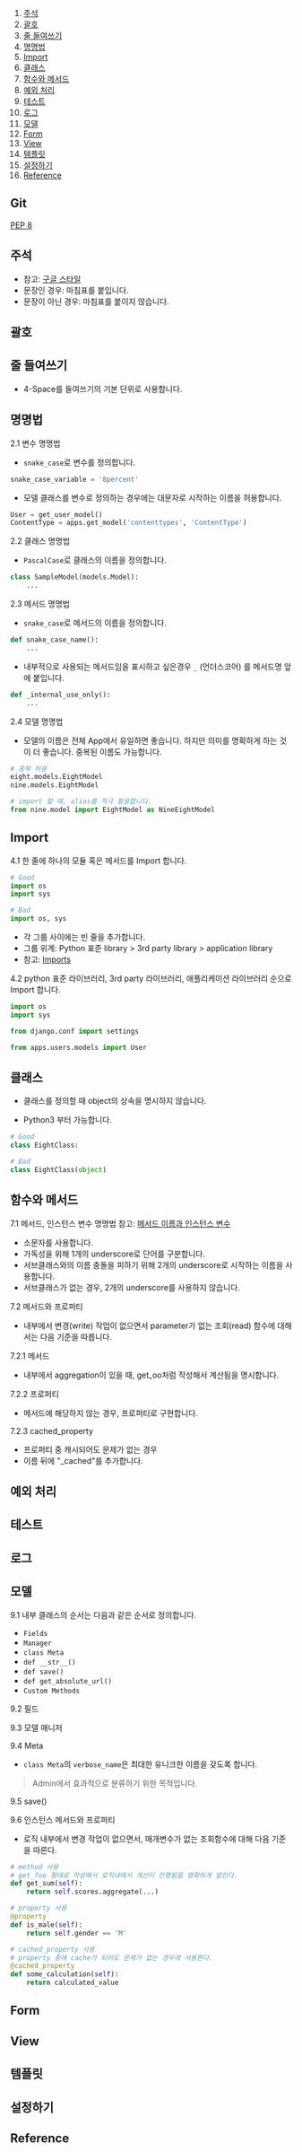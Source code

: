 

1. [주석](#주석)
1. [괄호](#괄호)
1. [줄 들여쓰기](#줄-들여쓰기)
1. [명명법](#명명법)
1. [Import](#import)
1. [클래스](#클래스)
1. [함수와 메서드](#함수와-메서드)
1. [예외 처리](#예외-처리)
1. [테스트](#테스트)
1. [로그](#로그)
1. [모델](#모델)
1. [Form](#form)
1. [View](#view)
1. [템플릿](#템플릿)
1. [설정하기](#설정하기)
1. [Reference](#reference)


## Git
[PEP 8](https://www.python.org/dev/peps/pep-0008)


## 주석
- 참고: [구글 스타일](http://sphinxcontrib-napoleon.readthedocs.io/en/latest/example_google.html)
- 문장인 경우: 마침표를 붙입니다.
- 문장이 아닌 경우: 마침표를 붙이지 않습니다.


## 괄호


## 줄 들여쓰기
- 4-Space를 들여쓰기의 기본 단위로 사용합니다.


## 명명법

2.1 변수 명명법
- `snake_case`로 변수를 정의합니다.
```python
snake_case_variable = '8percent'
```

- 모델 클래스를 변수로 정의하는 경우에는 대문자로 시작하는 이름을 허용합니다.
```python
User = get_user_model()
ContentType = apps.get_model('contenttypes', 'ContentType')
```

2.2 클래스 명명법
- `PascalCase`로 클래스의 이름을 정의합니다.
```python
class SampleModel(models.Model):
    ...
```

2.3 메서드 명명법
- `snake_case`로 메서드의 이름을 정의합니다.
```python
def snake_case_name():
    ...
```

- 내부적으로 사용되는 메서드임을 표시하고 싶은경우 `_` (언더스코어) 를 메서드명 앞에 붙입니다.
```python
def _internal_use_only():
    ...
```

2.4 모델 명명법
- 모델의 이름은 전체 App에서 유일하면 좋습니다. 하지만 의미를 명확하게 하는 것이 더 좋습니다. 중복된 이름도 가능합니다.
```python
# 중복 허용
eight.models.EightModel
nine.models.EightModel

# import 할 때, alias를 적극 활용합니다.
from nine.model import EightModel as NineEightModel
```


## Import
4.1 한 줄에 하나의 모듈 혹은 메서드를 Import 합니다.
```python
# Good
import os
import sys

# Bad
import os, sys
```
- 각 그룹 사이에는 빈 줄을 추가합니다.
- 그룹 위계: Python 표준 library > 3rd party library > application library
- 참고: [Imports](https://www.python.org/dev/peps/pep-0008/#imports)

4.2 python 표준 라이브러리, 3rd party 라이브러리, 애플리케이션 라이브러리 순으로 Import 합니다.
```python
import os
import sys

from django.conf import settings

from apps.users.models import User
```


## 클래스
- 클래스를 정의할 때 object의 상속을 명시하지 않습니다.
* Python3 부터 가능합니다.
```Python
# Good
class EightClass:

# Bad
class EightClass(object)
```


## 함수와 메서드
7.1 메서드, 인스턴스 변수 명명법
참고: [메서드 이름과 인스턴스 변수](https://www.python.org/dev/peps/pep-0008/#method-names-and-instance-variables)
- 소문자를 사용합니다.
- 가독성을 위해 1개의 underscore로 단어를 구분합니다.
- 서브클래스와의 이름 충돌을 피하기 위해 2개의 underscore로 시작하는 이름을 사용합니다.
- 서브클래스가 없는 경우, 2개의 underscore를 사용하지 않습니다.

7.2 메서드와 프로퍼티
- 내부에서 변경(write) 작업이 없으면서 parameter가 없는 조회(read) 함수에 대해서는 다음 기준을 따릅니다.

7.2.1 메서드
- 내부에서 aggregation이 있을 때, get_oo처럼 작성해서 계산됨을 명시합니다.

7.2.2 프로퍼티
- 메서드에 해당하지 않는 경우, 프로퍼티로 구현합니다.

7.2.3 cached_property
- 프로퍼티 중 캐시되어도 문제가 없는 경우
- 이름 뒤에 "\_cached"를 추가합니다.


## 예외 처리


## 테스트


## 로그


## 모델
9.1 내부 클래스의 순서는 다음과 같은 순서로 정의합니다.
  - `Fields`
  - `Manager`
  - `class Meta`
  - `def __str__()`
  - `def save()`
  - `def get_absolute_url()`
  - `Custom Methods`

9.2 필드

9.3 모델 매니저

9.4 Meta
- `class Meta`의 `verbose_name`은 최대한 유니크한 이름을 갖도록 합니다.
>  Admin에서 효과적으로 분류하기 위한 목적입니다.

9.5 save()

9.6 인스턴스 메서드와 프로퍼티
- 로직 내부에서 변경 작업이 없으면서, 매개변수가 없는 조회함수에 대해 다음 기준을 따른다.
```python
# method 사용
# get_foo 형태로 작성해서 로직내에서 계산이 진행됨을 명확하게 알린다.
def get_sum(self):
    return self.scores.aggregate(...)

# property 사용
@property
def is_male(self):
    return self.gender == 'M'

# cached_property 사용
# property 중에 cache가 되어도 문제가 없는 경우에 사용한다.
@cached_property
def some_calculation(self):
    return calculated_value
```

## Form


## View


## 템플릿


## 설정하기


## Reference
